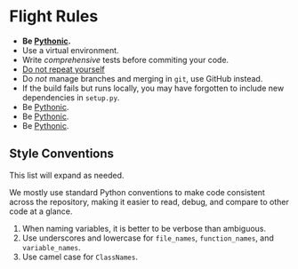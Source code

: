 # Flight Rules

  * __Be [Pythonic](https://docs.python-guide.org/writing/style/).__
  * Use a virtual environment.
  * Write _comprehensive_ tests before commiting your code.
  * [Do not repeat yourself](https://www.artima.com/intv/dry.html)
  * Do _not_ manage branches and merging in `git`, use GitHub instead.
  * If the build fails but runs locally, you may have forgotten to
  include new dependencies in `setup.py`.
  * Be [Pythonic](https://docs.python-guide.org/writing/style/).
  * Be [Pythonic](https://docs.python-guide.org/writing/style/).
  * Be [Pythonic](https://docs.python-guide.org/writing/style/).
  
## Style Conventions

This list will expand as needed.

We mostly use standard Python conventions to make code consistent across the repository, making it easier to read, debug, and compare to other code at a glance.

  1. When naming variables, it is better to be verbose than ambiguous.
  1. Use underscores and lowercase for `file_names`, `function_names`, and `variable_names`.
  1. Use camel case for `ClassNames`.
